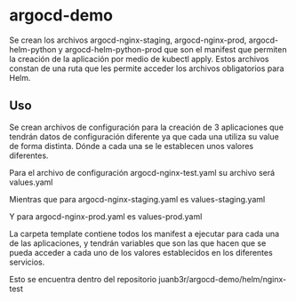 # argocd-demo

Se crean los archivos argocd-nginx-staging, argocd-nginx-prod, argocd-helm-python y argocd-helm-python-prod que son el manifest que permiten la creación de la aplicación por medio de kubectl apply. Estos archivos constan de una ruta que les permite acceder los archivos obligatorios para Helm.

## Uso

Se crean archivos de configuración para la creación de 3 aplicaciones que tendrán datos de configuración diferente ya que cada una utiliza su value de forma distinta. Dónde a cada una se le establecen unos valores diferentes.

Para el archivo de configuración argocd-nginx-test.yaml su archivo será values.yaml

Mientras que para argocd-nginx-staging.yaml es values-staging.yaml

Y para argocd-nginx-prod.yaml es values-prod.yaml

La carpeta template contiene todos los manifest a ejecutar para cada una de las aplicaciones, y tendrán variables que son las que hacen que se pueda acceder a cada uno de los valores establecidos en los diferentes servicios.

Esto se encuentra dentro del repositorio juanb3r/argocd-demo/helm/nginx-test
